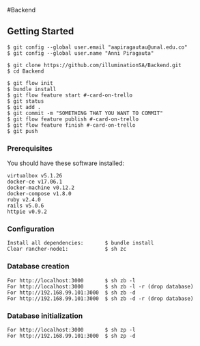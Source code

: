 #Backend

## Getting Started
```
$ git config --global user.email "aapiragautau@unal.edu.co"
$ git config --global user.name "Anni Piragauta"

$ git clone https://github.com/illuminationSA/Backend.git
$ cd Backend

$ git flow init
$ bundle install
$ git flow feature start #-card-on-trello
$ git status
$ git add .
$ git commit -m "SOMETHING THAT YOU WANT TO COMMIT"
$ git flow feature publish #-card-on-trello
$ git flow feature finish #-card-on-trello
$ git push
```

### Prerequisites

You should have these software installed: <br />
```
virtualbox v5.1.26
docker-ce v17.06.1
docker-machine v0.12.2
docker-compose v1.8.0
ruby v2.4.0
rails v5.0.6
httpie v0.9.2
```

### Configuration
```
Install all dependencies:       $ bundle install
Clear rancher-node1:            $ sh zc
```

### Database creation
```
For http://localhost:3000       $ sh zb -l
For http://localhost:3000       $ sh zb -l -r (drop database)
For http://192.168.99.101:3000  $ sh zb -d
For http://192.168.99.101:3000  $ sh zb -d -r (drop database)
```

### Database initialization
```
For http://localhost:3000       $ sh zp -l
For http://192.168.99.101:3000  $ sh zp -d
```
